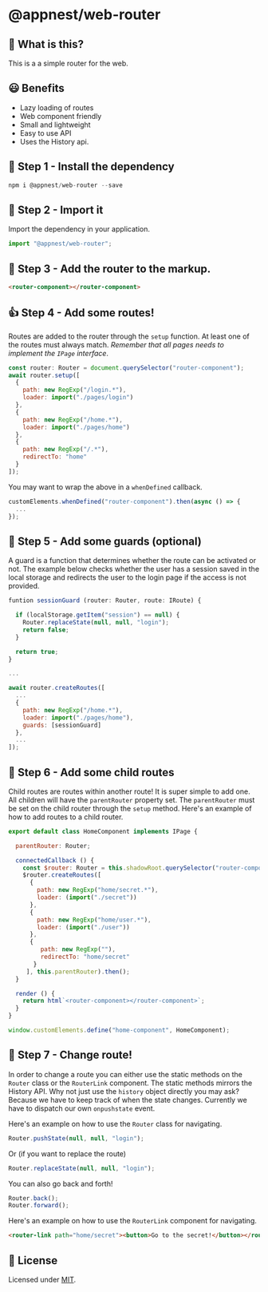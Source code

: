 # @appnest/web-router

## 🧐 What is this?

This is a a simple router for the web.

## 😃 Benefits
- Lazy loading of routes
- Web component friendly
- Small and lightweight
- Easy to use API
- Uses the History api.

## 🎁 Step 1 -  Install the dependency

```javascript
npm i @appnest/web-router --save
```

## 🤝 Step 2 - Import it

Import the dependency in your application.

```javascript
import "@appnest/web-router";
```


## 👏 Step 3 - Add the router to the markup.

```html
<router-component></router-component>
```

## 👍 Step 4 - Add some routes!

Routes are added to the router through the `setup` function. At least one of the routes must always match. *Remember that all pages needs to implement the `IPage` interface*.

```javascript
const router: Router = document.querySelector("router-component");
await router.setup([
  {
    path: new RegExp("/login.*"),
    loader: import("./pages/login")
  },
  {
    path: new RegExp("/home.*"),
    loader: import("./pages/home")
  },
  {
    path: new RegExp("/.*"),
    redirectTo: "home"
  }
]);
```

You may want to wrap the above in a `whenDefined` callback.

```javascript
customElements.whenDefined("router-component").then(async () => {
  ...
});
```

## 🎉 Step 5 - Add some guards (optional)

A guard is a function that determines whether the route can be activated or not. The example below checks whether the user has a session saved in the local storage and redirects the user to the login page if the access is not provided.

```javascript
funtion sessionGuard (router: Router, route: IRoute) {

  if (localStorage.getItem("session") == null) {
    Router.replaceState(null, null, "login");
    return false;
  }

  return true;
}

...

await router.createRoutes([
  ...
  {
    path: new RegExp("/home.*"),
    loader: import("./pages/home"),
    guards: [sessionGuard]
  },
  ...
]);
```

## 👶 Step 6 - Add some child routes

Child routes are routes within another route! It is super simple to add one. All children will have the `parentRouter` property set. The `parentRouter` must be set on the child router through the `setup` method. Here's an example of how to add routes to a child router.

```javascript
export default class HomeComponent implements IPage {

  parentRouter: Router;

  connectedCallback () {
    const $router: Router = this.shadowRoot.querySelector("router-component");
    $router.createRoutes([
      {
        path: new RegExp("home/secret.*"),
        loader: (import("./secret"))
      },
      {
        path: new RegExp("home/user.*"),
        loader: (import("./user"))
      },
      {
         path: new RegExp(""),
         redirectTo: "home/secret"
       }
     ], this.parentRouter).then();
  }

  render () {
    return html`<router-component></router-component>`;
  }
}

window.customElements.define("home-component", HomeComponent);
```

## 🙌 Step 7 - Change route!

In order to change a route you can either use the static methods on the `Router` class or the `RouterLink` component. The static methods mirrors the History API. Why not just use the `history` object directly you may ask? Because we have to keep track of when the state changes. Currently we have to dispatch our own `onpushstate` event.

Here's an example on how to use the `Router` class for navigating.

```javascript
Router.pushState(null, null, "login");
```

Or (if you want to replace the route)

```javascript
Router.replaceState(null, null, "login");
```

You can also go back and forth!

```javascript
Router.back();
Router.forward();
```

Here's an example on how to use the `RouterLink` component for navigating.

```html
<router-link path="home/secret"><button>Go to the secret!</button></router-link>
```

## 🎉 License

Licensed under [MIT](https://opensource.org/licenses/MIT).